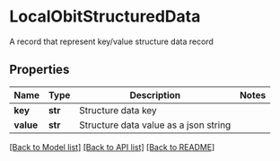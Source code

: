 # LocalObitStructuredData

A record that represent key/value structure data record
## Properties
Name | Type | Description | Notes
------------ | ------------- | ------------- | -------------
**key** | **str** | Structure data key | 
**value** | **str** | Structure data value as a json string | 

[[Back to Model list]](../README.md#documentation-for-models) [[Back to API list]](../README.md#documentation-for-api-endpoints) [[Back to README]](../README.md)


